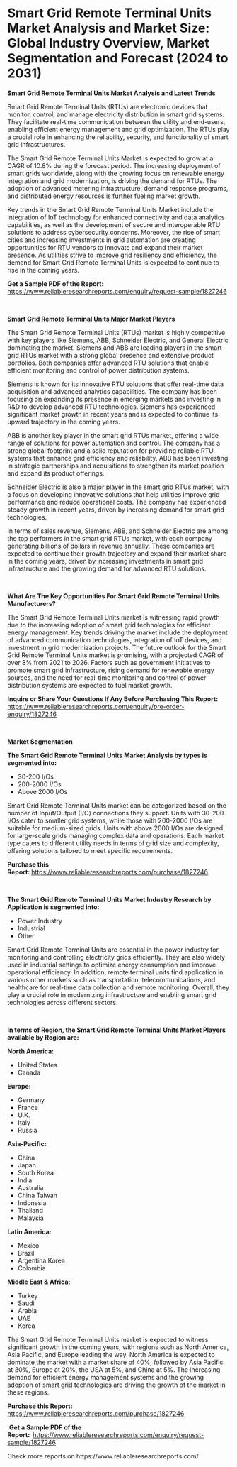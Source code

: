 <p><h1>Smart Grid Remote Terminal Units Market Analysis and Market Size: Global Industry Overview, Market Segmentation and Forecast (2024 to 2031)</h1></p><p><strong>Smart Grid Remote Terminal Units Market Analysis and Latest Trends</strong></p>
<p><p>Smart Grid Remote Terminal Units (RTUs) are electronic devices that monitor, control, and manage electricity distribution in smart grid systems. They facilitate real-time communication between the utility and end-users, enabling efficient energy management and grid optimization. The RTUs play a crucial role in enhancing the reliability, security, and functionality of smart grid infrastructures.</p><p>The Smart Grid Remote Terminal Units Market is expected to grow at a CAGR of 10.8% during the forecast period. The increasing deployment of smart grids worldwide, along with the growing focus on renewable energy integration and grid modernization, is driving the demand for RTUs. The adoption of advanced metering infrastructure, demand response programs, and distributed energy resources is further fueling market growth.</p><p>Key trends in the Smart Grid Remote Terminal Units Market include the integration of IoT technology for enhanced connectivity and data analytics capabilities, as well as the development of secure and interoperable RTU solutions to address cybersecurity concerns. Moreover, the rise of smart cities and increasing investments in grid automation are creating opportunities for RTU vendors to innovate and expand their market presence. As utilities strive to improve grid resiliency and efficiency, the demand for Smart Grid Remote Terminal Units is expected to continue to rise in the coming years.</p></p>
<p><strong>Get a Sample PDF of the Report:&nbsp;</strong> <a href="https://www.reliableresearchreports.com/enquiry/request-sample/1827246">https://www.reliableresearchreports.com/enquiry/request-sample/1827246</a></p>
<p>&nbsp;</p>
<p><strong>Smart Grid Remote Terminal Units Major Market Players</strong></p>
<p><p>The Smart Grid Remote Terminal Units (RTUs) market is highly competitive with key players like Siemens, ABB, Schneider Electric, and General Electric dominating the market. Siemens and ABB are leading players in the smart grid RTUs market with a strong global presence and extensive product portfolios. Both companies offer advanced RTU solutions that enable efficient monitoring and control of power distribution systems.</p><p>Siemens is known for its innovative RTU solutions that offer real-time data acquisition and advanced analytics capabilities. The company has been focusing on expanding its presence in emerging markets and investing in R&D to develop advanced RTU technologies. Siemens has experienced significant market growth in recent years and is expected to continue its upward trajectory in the coming years.</p><p>ABB is another key player in the smart grid RTUs market, offering a wide range of solutions for power automation and control. The company has a strong global footprint and a solid reputation for providing reliable RTU systems that enhance grid efficiency and reliability. ABB has been investing in strategic partnerships and acquisitions to strengthen its market position and expand its product offerings.</p><p>Schneider Electric is also a major player in the smart grid RTUs market, with a focus on developing innovative solutions that help utilities improve grid performance and reduce operational costs. The company has experienced steady growth in recent years, driven by increasing demand for smart grid technologies.</p><p>In terms of sales revenue, Siemens, ABB, and Schneider Electric are among the top performers in the smart grid RTUs market, with each company generating billions of dollars in revenue annually. These companies are expected to continue their growth trajectory and expand their market share in the coming years, driven by increasing investments in smart grid infrastructure and the growing demand for advanced RTU solutions.</p></p>
<p>&nbsp;</p>
<p><strong>What Are The Key Opportunities For Smart Grid Remote Terminal Units Manufacturers?</strong></p>
<p><p>The Smart Grid Remote Terminal Units market is witnessing rapid growth due to the increasing adoption of smart grid technologies for efficient energy management. Key trends driving the market include the deployment of advanced communication technologies, integration of IoT devices, and investment in grid modernization projects. The future outlook for the Smart Grid Remote Terminal Units market is promising, with a projected CAGR of over 8% from 2021 to 2026. Factors such as government initiatives to promote smart grid infrastructure, rising demand for renewable energy sources, and the need for real-time monitoring and control of power distribution systems are expected to fuel market growth.</p></p>
<p><strong>Inquire or Share Your Questions If Any Before Purchasing This Report:</strong> <a href="https://www.reliableresearchreports.com/enquiry/pre-order-enquiry/1827246">https://www.reliableresearchreports.com/enquiry/pre-order-enquiry/1827246</a></p>
<p>&nbsp;</p>
<p><strong>Market Segmentation</strong></p>
<p><strong>The Smart Grid Remote Terminal Units Market Analysis by types is segmented into:</strong></p>
<p><ul><li>30-200 I/Os</li><li>200-2000 I/Os</li><li>Above 2000 I/Os</li></ul></p>
<p><p>Smart Grid Remote Terminal Units market can be categorized based on the number of Input/Output (I/O) connections they support. Units with 30-200 I/Os cater to smaller grid systems, while those with 200-2000 I/Os are suitable for medium-sized grids. Units with above 2000 I/Os are designed for large-scale grids managing complex data and operations. Each market type caters to different utility needs in terms of grid size and complexity, offering solutions tailored to meet specific requirements.</p></p>
<p><strong>Purchase this Report:&nbsp;</strong><a href="https://www.reliableresearchreports.com/purchase/1827246">https://www.reliableresearchreports.com/purchase/1827246</a></p>
<p>&nbsp;</p>
<p><strong>The Smart Grid Remote Terminal Units Market Industry Research by Application is segmented into:</strong></p>
<p><ul><li>Power Industry</li><li>Industrial</li><li>Other</li></ul></p>
<p><p>Smart Grid Remote Terminal Units are essential in the power industry for monitoring and controlling electricity grids efficiently. They are also widely used in industrial settings to optimize energy consumption and improve operational efficiency. In addition, remote terminal units find application in various other markets such as transportation, telecommunications, and healthcare for real-time data collection and remote monitoring. Overall, they play a crucial role in modernizing infrastructure and enabling smart grid technologies across different sectors.</p></p>
<p>&nbsp;</p>
<p><strong>In terms of Region, the Smart Grid Remote Terminal Units Market Players available by Region are:</strong></p>
<p>
    <p> <strong> North America: </strong>
        <ul>
            <li>United States</li>
            <li>Canada</li>
        </ul>
        </p> 
    <p> <strong> Europe: </strong>
        <ul>
            <li>Germany</li>
            <li>France</li>
            <li>U.K.</li>
            <li>Italy</li>
            <li>Russia</li>
        </ul>
        </p> 
    <p> <strong> Asia-Pacific: </strong>
        <ul>
            <li>China</li>
            <li>Japan</li>
            <li>South Korea</li>
            <li>India</li>
            <li>Australia</li>
            <li>China Taiwan</li>
            <li>Indonesia</li>
            <li>Thailand</li>
            <li>Malaysia</li>
        </ul>
        </p> 
    <p> <strong> Latin America: </strong>
        <ul>
            <li>Mexico</li>
            <li>Brazil</li>
            <li>Argentina Korea</li>
            <li>Colombia</li>
        </ul>
        </p> 
    <p> <strong> Middle East & Africa: </strong>
        <ul>
            <li>Turkey</li>
            <li>Saudi</li>
            <li>Arabia</li>
            <li>UAE</li>
            <li>Korea</li>
        </ul>
    </p>
    </p>
<p><p>The Smart Grid Remote Terminal Units market is expected to witness significant growth in the coming years, with regions such as North America, Asia Pacific, and Europe leading the way. North America is expected to dominate the market with a market share of 40%, followed by Asia Pacific at 30%, Europe at 20%, the USA at 5%, and China at 5%. The increasing demand for efficient energy management systems and the growing adoption of smart grid technologies are driving the growth of the market in these regions.</p></p>
<p><strong>Purchase this Report: </strong><a href="https://www.reliableresearchreports.com/purchase/1827246">https://www.reliableresearchreports.com/purchase/1827246</a></p>
<p>&nbsp;<strong>Get a Sample PDF of the Report:&nbsp;&nbsp;</strong><a href="https://www.reliableresearchreports.com/enquiry/request-sample/1827246">https://www.reliableresearchreports.com/enquiry/request-sample/1827246</a></p>
<p><strong></strong></p>
<p>Check more reports on https://www.reliableresearchreports.com/</p>